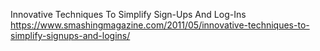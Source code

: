 Innovative Techniques To Simplify Sign-Ups And Log-Ins
https://www.smashingmagazine.com/2011/05/innovative-techniques-to-simplify-signups-and-logins/
